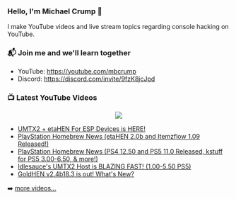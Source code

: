 ### Hello, I'm Michael Crump 👋

I make YouTube videos and live stream topics regarding console hacking on YouTube. 

### 📬 Join me and we'll learn together

- YouTube: https://youtube.com/mbcrump
- Discord: https://discord.com/invite/9fzK8jcJpd

### 📺 Latest YouTube Videos

<div align="center">

[<img src="https://img.shields.io/badge/-Subscribe-red?style=for-the-badge&logo=youtube&logoColor=white"/>](https://www.youtube.com/c/mbcrump?sub_confirmation=1)

</div>

<!-- YOUTUBE:START -->
- [UMTX2 + etaHEN For ESP Devices is HERE!](https://www.youtube.com/watch?v=DybJIrBMcSo)
- [PlayStation Homebrew News &lpar;etaHEN 2.0b and Itemzflow 1.09  Released!&rpar;](https://www.youtube.com/watch?v=FeXqCaHiioo)
- [PlayStation Homebrew News &lpar;PS4 12.50 and PS5 11.0 Released, kstuff for PS5 3.00-6.50, &amp; more!&rpar;](https://www.youtube.com/watch?v=_x_-UFNoDzM)
- [Idlesauce&#39;s UMTX2 Host is BLAZING FAST! &lpar;1.00-5.50 PS5&rpar;](https://www.youtube.com/watch?v=N8SEmZJFNf0)
- [GoldHEN v2.4b18.3 is out! What&#39;s New?](https://www.youtube.com/watch?v=072DMkUQick)
<!-- YOUTUBE:END -->

➡️ [more videos...](https://youtube.com/mbcrump)

